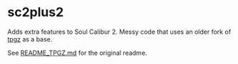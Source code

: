 # sc2plus2
Adds extra features to Soul Calibur 2. Messy code that uses an older fork of [tpgz](https://github.com/zsrtp/tpgz) as a base.

See [README_TPGZ.md](./README_TPGZ.md) for the original readme.
